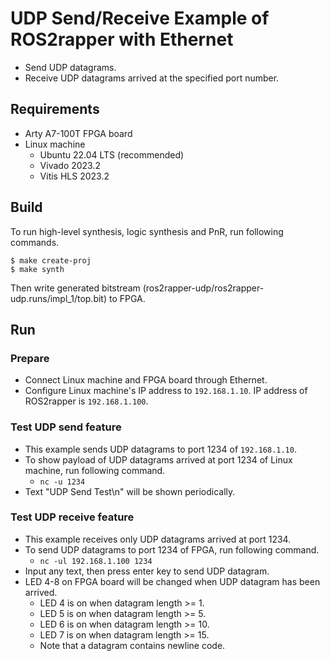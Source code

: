 # UDP Send/Receive Example of ROS2rapper with Ethernet

* Send UDP datagrams.
* Receive UDP datagrams arrived at the specified port number.

## Requirements
* Arty A7-100T FPGA board
* Linux machine
  * Ubuntu 22.04 LTS (recommended)
  * Vivado 2023.2
  * Vitis HLS 2023.2

## Build
To run high-level synthesis, logic synthesis and PnR, run following commands.
```
$ make create-proj
$ make synth
```

Then write generated bitstream (ros2rapper-udp/ros2rapper-udp.runs/impl\_1/top.bit) to FPGA.

## Run
### Prepare
* Connect Linux machine and FPGA board through Ethernet.
* Configure Linux machine's IP address to `192.168.1.10`. IP address of ROS2rapper is `192.168.1.100`.

### Test UDP send feature
* This example sends UDP datagrams to port 1234 of `192.168.1.10`.
* To show payload of UDP datagrams arrived at port 1234 of Linux machine, run following command.
  * `nc -u 1234`
* Text "UDP Send Test\n" will be shown periodically.

### Test UDP receive feature
* This example receives only UDP datagrams arrived at port 1234.
* To send UDP datagrams to port 1234 of FPGA, run following command.
  * `nc -ul 192.168.1.100 1234`
* Input any text, then press enter key to send UDP datagram.
* LED 4-8 on FPGA board will be changed when UDP datagram has been arrived.
  * LED 4 is on when datagram length >= 1.
  * LED 5 is on when datagram length >= 5.
  * LED 6 is on when datagram length >= 10.
  * LED 7 is on when datagram length >= 15.
  * Note that a datagram contains newline code.